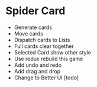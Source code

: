 # Spider Card

* Generate cards
* Move cards
* Dispatch cards to Lists
* Full cards clear together
* Selected Card show other style
* Use redux rebuild this game
* Add undo and redo 
* Add drag and drop 
* Change to Better UI [todo]
